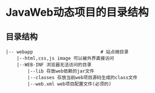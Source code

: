# JavaWeb动态项目的目录结构



## 目录结构

```
|-- webapp                         # 站点根目录
    |--html,css,js image 可以被外界直接访问
    |--WEB-INF 浏览器无法访问的目录 
    	|--lib 存放web依赖的jar文件
    	|--classes 存放当前web项目源码生成的class文件
    	|--web.xml web项目配置文件(必须的)
```

